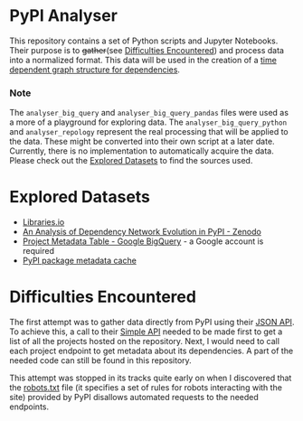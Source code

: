# PyPI Analyser

This repository contains a set of Python scripts and Jupyter Notebooks. Their purpose is to ~~gather~~(see [Difficulties Encountered](dif)) and process data into a normalized format. This data will be used in the creation of a [time dependent graph structure for dependencies](https://github.com/AndreiPurcaru/SoftwareThatMatters).

### Note
The `analyser_big_query` and `analyser_big_query_pandas` files were used as a more of a playground for exploring data. 
The `analyser_big_query_python` and `analyser_repology` represent the real processing that will be applied to the data. These might
be converted into their own script at a later date. Currently, there is no implementation to automatically acquire the data.
Please check out the [Explored Datasets](explored) to find the sources used.

# <a name="explored"> Explored Datasets
- [Libraries.io](https://libraries.io/)
- [An Analysis of Dependency Network Evolution in PyPI - Zenodo](https://zenodo.org/record/2620607)
- [Project Metadata Table - Google BigQuery](https://console.cloud.google.com/bigquery?project=the-psf&page=dataset&d=pypi&p=the-psf&redirect_from_classic=true) - a Google account is required
- [PyPI package metadata cache](https://pypicache.repology.org/)

# <a name="dif">Difficulties Encountered

The first attempt was to gather data directly from PyPI using their [JSON API](https://warehouse.pypa.io/api-reference/json.html). 
To achieve this, a call to their [Simple API](https://warehouse.pypa.io/api-reference/legacy.html#simple-project-api) needed to 
be made first to get a list of all the projects hosted on the repository. Next, I would need to call each project endpoint to 
get metadata about its dependencies. A part of the needed code can still be found in this repository. 

This attempt was stopped in its tracks quite early on when I discovered that the [robots.txt]( https://pypi.org/robots.txt) file 
(it specifies a set of rules for robots interacting with the site) provided by PyPI disallows automated requests to the needed endpoints.
